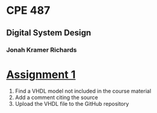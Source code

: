 # CPE 487
## Digital System Design
### Jonah Kramer Richards

# [Assignment 1](https://github.com/jakattack32/CPE487/blob/a64c296145f96c89340191b7477504b0eb2d989c/Assignment%201)
  1. Find a VHDL model not included in the course material
  2. Add a comment citing the source
  3. Upload the VHDL file to the GitHub repository
